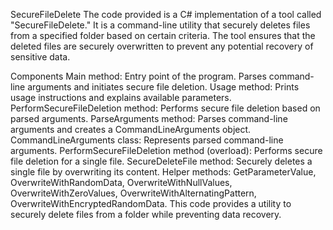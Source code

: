 SecureFileDelete
The code provided is a C# implementation of a tool called "SecureFileDelete." It is a command-line utility that securely deletes files from a specified folder based on certain criteria. The tool ensures that the deleted files are securely overwritten to prevent any potential recovery of sensitive data.

Components
Main method: Entry point of the program. Parses command-line arguments and initiates secure file deletion.
Usage method: Prints usage instructions and explains available parameters.
PerformSecureFileDeletion method: Performs secure file deletion based on parsed arguments.
ParseArguments method: Parses command-line arguments and creates a CommandLineArguments object.
CommandLineArguments class: Represents parsed command-line arguments.
PerformSecureFileDeletion method (overload): Performs secure file deletion for a single file.
SecureDeleteFile method: Securely deletes a single file by overwriting its content.
Helper methods: GetParameterValue, OverwriteWithRandomData, OverwriteWithNullValues, OverwriteWithZeroValues, OverwriteWithAlternatingPattern, OverwriteWithEncryptedRandomData.
This code provides a utility to securely delete files from a folder while preventing data recovery.